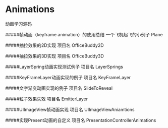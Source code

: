 # Animations
动画学习源码

#####帧动画（keyframe animation）的使用总结
一个飞机起飞的小例子 Plane

#####抽拉效果的2D实现
项目名 OfficeBuddy2D


#####抽拉效果的3D实现
项目名 OfficeBuddy3D

#####LayerSpring动画实现测试例子
项目名 LayerSprings

#####KeyFrameLayer动画实现的例子
项目名 KeyFrameLayer

#####文字渐变动画实现的例子
项目名 SlideToReveal

#####粒子效果失效
项目名 EmitterLayer

#####UIImageView帧动画实现
项目名 UIImageViewAniamtions

#####实现Present动画的自定义
项目名 PresentationControllerAnimations